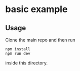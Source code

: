 # basic example

## Usage

Clone the main repo and then run

```
npm install
npm run dev
```

inside this directory.